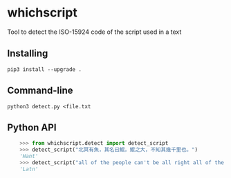 # whichscript
Tool to detect the ISO-15924 code of the script used in a text

## Installing

    pip3 install --upgrade .

## Command-line

    python3 detect.py <file.txt

## Python API

```python
    >>> from whichscript.detect import detect_script
    >>> detect_script("北冥有魚，其名曰鯤。鯤之大，不知其幾千里也。")
    'Hant'
    >>> detect_script("all of the people can't be all right all of the time")
    'Latn'
```

